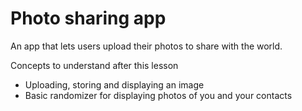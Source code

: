 Photo sharing app
=======================
An app that lets users upload their photos to share with the world. 

Concepts to understand after this lesson
* Uploading, storing and displaying an image
* Basic randomizer for displaying photos of you and your contacts


